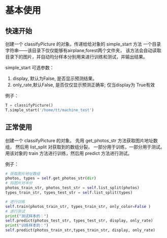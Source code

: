 # 基本使用
## 快速开始
创建一个 classifyPicture 的对象。传递给给对象的 simple_start 方法 一个目录字符串——该目录下仅仅能够有airplane,forest两个文件夹，
该方法会自动读取目录下的图片，并自动均分样本分别用来进行训练和测试，并输出结果。

simple_start 可选参数：

1. display, 默认为False, 是否显示预测结果。
2. only_rate,默认False, 是否仅仅显示预测正确率; 仅当display为 True有效

例子：

```python
T = classifyPicture()
T.simple_start('/home/tt/machine_test')

```
## 正常使用

创建一个 classifyPicture 的对象。 先用 get_photos_str 方法获取图片地址数组， 然后用 list_split 对获取到的数组分裂， 一部分用于训练，一部分用于测试。用该对象的 train 方法进行训练，然后用 predict 方法进行测试。

例子：

```python
# 获取图片地址数组
photos, types = self.get_photos_str(dir)
# 将图片对半分
photos_train_str, photos_test_str = self.list_split(photos)
types_train_str, types_test_str = self.list_split(types)

# 进行训练
self.train(photos_train_str, types_train_str, only_color=False )
# 进行测试
print("测试样本的：")
self.predict(photos_test_str, types_test_str, display, only_rate)
print("训练样本的：")
self.predict(photos_train_str,types_train_str, display, only_rate)
```
